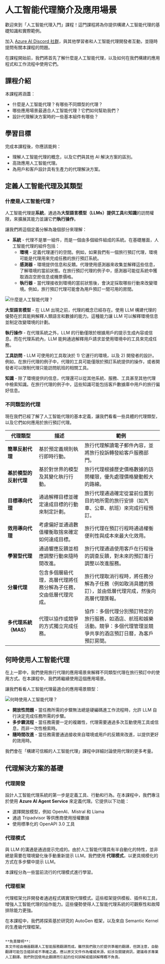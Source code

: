# 人工智能代理簡介及應用場景

歡迎來到「人工智能代理入門」課程！這門課程將為你提供構建人工智能代理的基礎知識和實際範例。

加入 [Azure AI Discord 社群](https://discord.gg/kzRShWzttr)，與其他學習者和人工智能代理開發者互動，並隨時提問有關本課程的問題。

在課程開始前，我們將首先了解什麼是人工智能代理，以及如何在我們構建的應用程式和工作流程中使用它們。

## 課程介紹

本課程將涵蓋：

- 什麼是人工智能代理？有哪些不同類型的代理？
- 哪些應用場景最適合人工智能代理？它們如何幫助我們？
- 設計代理解決方案時的一些基本組件有哪些？

## 學習目標

完成本課程後，你應該能夠：

- 理解人工智能代理的概念，以及它們與其他 AI 解決方案的區別。
- 高效應用人工智能代理。
- 為用戶和客戶設計具有生產力的代理解決方案。

## 定義人工智能代理及其類型

### 什麼是人工智能代理？

人工智能代理是**系統**，通過為**大型語言模型（LLMs）**提供**工具**和**知識**的訪問權限，來擴展其能力並讓它們**執行操作**。

讓我們將這個定義分解為幾個部分來理解：

- **系統** - 代理不是單一組件，而是一個由多個組件組成的系統。在基礎層面，人工智能代理的組件包括：
  - **環境** - 定義代理運行的空間。例如，如果我們有一個旅行預訂代理，環境可能是代理用來完成任務的旅行預訂系統。
  - **感測器** - 環境提供信息和反饋。代理使用感測器來收集並解釋這些信息，了解環境的當前狀態。在旅行預訂代理的例子中，感測器可能從系統中獲取酒店空房信息或機票價格。
  - **執行器** - 當代理接收到環境的當前狀態後，會決定採取哪些行動來改變環境。例如，旅行預訂代理可能會為用戶預訂一間可用的房間。

![什麼是人工智能代理？](../../../translated_images/what-are-ai-agents.png?WT.7f2607783e984be0cfb6dd064ad20389d37cf6d1d28bc5d5a3c648ef353bde89.hk.mc_id=academic-105485-koreyst)

**大型語言模型** - 在 LLM 出現之前，代理的概念已經存在。使用 LLM 構建代理的優勢在於其能夠解釋人類語言和數據的能力。這種能力讓 LLM 可以解釋環境信息並制定改變環境的計劃。

**執行操作** - 在代理系統之外，LLM 的行動僅限於根據用戶的提示生成內容或信息。而在代理系統內，LLM 能夠通過解釋用戶請求並使用環境中的工具來完成任務。

**工具訪問** - LLM 可使用的工具取決於 1) 它運行的環境，以及 2) 開發者的設計。例如，在旅行代理的例子中，代理的工具可能僅限於預訂系統提供的操作，或者開發者可以限制代理只能訪問航班的相關工具。

**知識** - 除了環境提供的信息，代理還可以從其他系統、服務、工具甚至其他代理中檢索知識。在旅行代理的例子中，這些知識可能包括客戶數據庫中用戶的旅行偏好信息。

### 不同類型的代理

現在我們已經了解了人工智能代理的基本定義，讓我們看看一些具體的代理類型，以及它們如何應用於旅行預訂代理。

| **代理類型**                 | **描述**                                                                                                                       | **範例**                                                                                                                                                                                                                   |
| ----------------------------- | ------------------------------------------------------------------------------------------------------------------------------- | --------------------------------------------------------------------------------------------------------------------------------------------------------------------------------------------------------------------------- |
| **簡單反射代理**             | 基於預定義規則執行即時行動。                                                                                                    | 旅行代理解讀電子郵件內容，並將旅行投訴轉發給客戶服務部門。                                                                                                                                                                |
| **基於模型的反射代理**       | 基於對世界的模型及其變化執行行動。                                                                                              | 旅行代理根據歷史價格數據的訪問權限，優先處理價格變動較大的路線。                                                                                                                                                          |
| **目標導向代理**             | 通過解釋目標並確定達成目標的行動來制定計劃。                                                                                      | 旅行代理通過確定從當前位置到目的地所需的旅行安排（如汽車、公車、航班）來完成行程預訂。                                                                                                                                  |
| **效用導向代理**             | 考慮偏好並通過數值權衡取捨來確定如何達成目標。                                                                                  | 旅行代理在預訂行程時通過權衡便利性與成本來最大化效用。                                                                                                                                                                    |
| **學習型代理**               | 通過響應反饋並相應調整行動來隨時間改進。                                                                                        | 旅行代理通過使用客戶在行程後的調查反饋，對未來的預訂進行調整以改進服務。                                                                                                                                                 |
| **分層代理**                 | 包含多個層級代理，高層代理將任務分解為子任務，交由低層代理完成。                                                                | 旅行代理取消行程時，將任務分解為子任務（例如取消具體的預訂），並由低層代理完成，然後向高層代理匯報。                                                                                                                     |
| **多代理系統（MAS）**        | 代理以協作或競爭的方式獨立完成任務。                                                                                            | 協作：多個代理分別預訂特定的旅行服務，如酒店、航班和娛樂活動。競爭：多個代理管理並競爭共享的酒店預訂日曆，為客戶預訂房間。                                                                                              |

## 何時使用人工智能代理

在上一節中，我們使用旅行代理的應用場景來解釋不同類型代理在旅行預訂中的使用方式。在本課程中，我們將繼續使用這個應用場景。

讓我們看看人工智能代理最適合的應用場景類型：

![何時使用人工智能代理？](../../../translated_images/when-to-use-ai-agents.png?WT.1681e3f19611f820ee4331ab494b50ebc6f09b2fb4df3a5f4dac5458316263ad.hk.mc_id=academic-105485-koreyst)

- **開放性問題** - 當任務所需的步驟無法總是硬編碼進工作流程時，允許 LLM 自行決定完成任務所需的步驟。
- **多步驟流程** - 當任務需要一定的複雜性，代理需要通過多次互動使用工具或信息，而非一次性檢索時。
- **隨時間改進** - 當任務需要通過接收來自環境或用戶的反饋來改進，以提供更好的效用時。

我們會在「構建可信賴的人工智能代理」課程中詳細討論使用代理的更多考量。

## 代理解決方案的基礎

### 代理開發

設計人工智能代理系統的第一步是定義工具、行動和行為。在本課程中，我們專注於使用 **Azure AI Agent Service** 來定義代理。它提供以下功能：

- 選擇開放模型，例如 OpenAI、Mistral 和 Llama
- 通過 Tripadvisor 等供應商使用授權數據
- 使用標準化的 OpenAPI 3.0 工具

### 代理模式

與 LLM 的溝通是通過提示完成的。由於人工智能代理具有半自動化的特性，並非總是需要在環境變化後手動重新提示 LLM。我們使用 **代理模式**，以更具規模化的方式在多步驟中提示 LLM。

本課程分為一些當前流行的代理模式進行學習。

### 代理框架

代理框架允許開發者通過程式碼實現代理模式。這些框架提供模板、插件和工具，增強人工智能代理的協作能力。這些優勢使得人工智能代理系統的可觀察性和故障排除能力更強。

在本課程中，我們將探索基於研究的 AutoGen 框架，以及來自 Semantic Kernel 的生產級代理框架。
```

**免責聲明**:  
本文件經由機器翻譯人工智能服務翻譯而成。雖然我們致力於提供準確的翻譯，但請注意，自動翻譯可能包含錯誤或不準確之處。應以原文文件作為權威來源。如涉及關鍵資訊，建議尋求專業人工翻譯。我們對因使用此翻譯而引起的任何誤解或錯誤解釋概不負責。